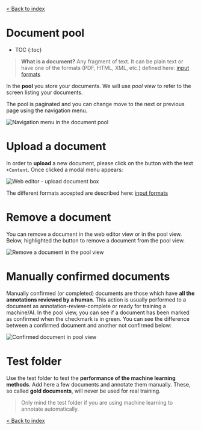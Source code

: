 [< Back to index](../tagtog-doc/)

# Document pool

* TOC
{:toc}

> **What is a document?** Any fragment of text. It can be plain text or have one of the formats (PDF, HTML, XML, etc.) defined here: [input formats](https://github.com/tagtog/tagtog-doc/wiki/Input-File-Formats)

In the **pool** you store your documents. We will use _pool view_ to refer to the screen listing your documents.

The pool is paginated and you can change move to the next or previous page using the navigation menu.

![Navigation menu in the document pool](https://raw.githubusercontent.com/tagtog/tagtog-doc/master/resources/pool-doc-navigator.PNG)

# Upload a document

In order to **upload** a new document, please click on the button with the text `+Content`. Once clicked a modal menu appears:

![Web editor - upload document box](https://raw.githubusercontent.com/tagtog/tagtog-doc/master/resources/editor-upload-box.png)

The different formats accepted are described here: [input formats](inputformats.html)

# Remove a document

You can remove a document in the web editor view or in the pool view. Below, highlighted the button to remove a document from the pool view.

![Remove a document in the pool view](https://raw.githubusercontent.com/tagtog/tagtog-doc/master/resources/editor-remove-doc.PNG)

# Manually confirmed documents

Manually confirmed (or completed) documents are those which have **all the annotations reviewed by a human**. This action is usually performed to a document as annotation-review-complete or ready for training a machine/AI. In the pool view, you can see if a document has been marked as confirmed when the checkmark is in green. You can see the difference between a confirmed document and another not confirmed below:

![Confirmed document in pool view](https://raw.githubusercontent.com/tagtog/tagtog-doc/master/resources/pool-confirmed.PNG)

# Test folder

Use the test folder to test the **performance of the machine learning methods**. Add here a few documents and annotate them manually. These, so called **gold documents**, will never be used for real training. 

> Only mind the test folder if you are using machine learning to annotate automatically.

[< Back to index](../tagtog-doc)

